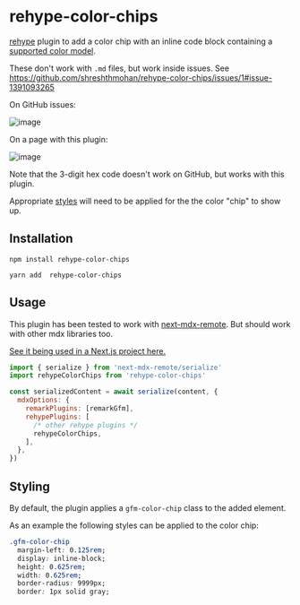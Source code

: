 # rehype-color-chips

[rehype] plugin to add a color chip with an inline code block containing a [supported color model].

These don't work with `.md` files, but work inside issues. See https://github.com/shreshthmohan/rehype-color-chips/issues/1#issue-1391093265

On GitHub issues:

![image](https://user-images.githubusercontent.com/5955802/193078505-12afcdd8-446d-499d-910f-b2bf46a13105.png)

On a page with this plugin:

![image](https://user-images.githubusercontent.com/5955802/193078786-df6e4d08-7d7f-41e8-89d1-661691e73a7c.png)

Note that the 3-digit hex code doesn't work on GitHub, but works with this plugin.

Appropriate [styles](#styling) will need to be applied for the the color "chip" to show up.

## Installation

```
npm install rehype-color-chips
```

```
yarn add  rehype-color-chips
```

## Usage

This plugin has been tested to work with [next-mdx-remote]. But should work with other mdx libraries too.

[See it being used in a Next.js project here.]

```js
import { serialize } from 'next-mdx-remote/serialize'
import rehypeColorChips from 'rehype-color-chips'

const serializedContent = await serialize(content, {
  mdxOptions: {
    remarkPlugins: [remarkGfm],
    rehypePlugins: [
      /* other rehype plugins */
      rehypeColorChips,
    ],
  },
})
```

## Styling

By default, the plugin applies a `gfm-color-chip` class to the added element.

As an example the following styles can be applied to the color chip:

```css
.gfm-color-chip
  margin-left: 0.125rem;
  display: inline-block;
  height: 0.625rem;
  width: 0.625rem;
  border-radius: 9999px;
  border: 1px solid gray;
```

[rehype]: https://github.com/wooorm/rehype
[supported color model]: https://docs.github.com/en/get-started/writing-on-github/getting-started-with-writing-and-formatting-on-github/basic-writing-and-formatting-syntax#supported-color-models
[next-mdx-remote]: https://github.com/hashicorp/next-mdx-remote
[see it being used in a next.js project here.]: https://github.com/shreshthmohan/next-blog/blob/e7e29b70b40937593b4501ea5e495b01384b5235/utils/fetchIssues.ts#L83
